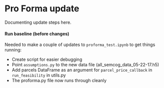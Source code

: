 # Pro Forma update

Documenting update steps here.

#### Run baseline (before changes)
Needed to make a couple of updates to `proforma_test.ipynb` to get things
running:
* Create script for easier debugging
* Point `assumptions.py` to the new data file (all_semcog_data_05-22-17.h5)
* Add parcels DataFrame as an argument for `parcel_price_callback`
in `run_feasibility` in utils.py
* The proforma.py file now runs through cleanly


